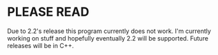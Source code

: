 # PLEASE READ
Due to 2.2's release this program currently does not work. I'm currently working on stuff and hopefully eventually 2.2 will be supported. Future releases will be in C++.
 
